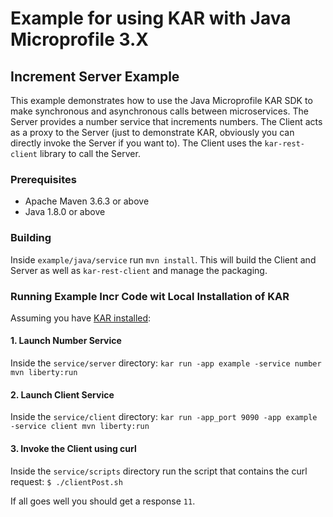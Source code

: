 # Example for using KAR with Java Microprofile 3.X

## Increment Server Example
This example demonstrates how to use the Java Microprofile KAR SDK to make synchronous and asynchronous calls between microservices. The Server provides a number service that increments numbers.  The Client acts as a proxy to the Server (just to demonstrate KAR, obviously you can directly invoke the Server if you want to).  The Client uses the `kar-rest-client` library to call the Server.

### Prerequisites
- Apache Maven 3.6.3 or above
- Java 1.8.0 or above

### Building
Inside `example/java/service` run `mvn install`.  This will build the Client and Server as well as `kar-rest-client` and manage the packaging.

### Running Example Incr Code wit Local Installation of KAR
Assuming you have [KAR installed](https://github.ibm.com/solsa/kar/blob/master/docs/getting-started.md):

#### 1. Launch Number Service
Inside the `service/server` directory:
`kar run -app example -service number mvn liberty:run`

#### 2. Launch Client Service
Inside the `service/client` directory:
`kar run -app_port 9090 -app example -service client mvn liberty:run`

#### 3. Invoke the Client using curl
Inside the `service/scripts` directory run the script that contains the curl request:
`$ ./clientPost.sh`

If all goes well you should get a response `11`.
